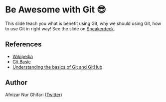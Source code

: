 # Be Awesome with Git 😎
This slide teach you what is benefit using Git, why we should using Git, how to use Git in right way!
See the slide on [Speakerdeck](https://speakerdeck.com/afnizarnur/be-awesome-with-git).

## References
- [Wikipedia](https://en.wikipedia.org/wiki/Git)
- [Git Basic](https://git-scm.com/book/en/v2/Getting-Started-Git-Basics)
- [Understanding the basics of Git and GitHub](http://stackoverflow.com/questions/11816424/understanding-the-basics-of-git-and-github)

## Author
Afnizar Nur Ghifari ([Twitter](https://twitter.com/afnizarnur))
